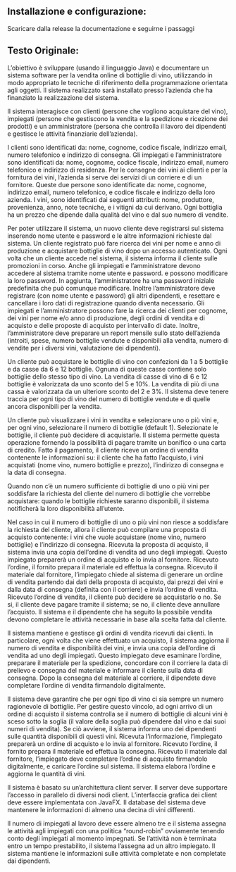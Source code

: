 ## Installazione e configurazione:
Scaricare dalla release la documentazione e seguirne i passaggi

## Testo Originale:
L’obiettivo è sviluppare (usando il linguaggio Java) e documentare un sistema software per la vendita
online di bottiglie di vino, utilizzando in modo appropriato le tecniche di riferimento della
programmazione orientata agli oggetti. Il sistema realizzato sarà installato presso l’azienda che ha
finanziato la realizzazione del sistema.

Il sistema interagisce con clienti (persone che vogliono acquistare del vino), impiegati (persone che
gestiscono la vendita e la spedizione e ricezione dei prodotti) e un amministratore (persona che
controlla il lavoro dei dipendenti e gestisce le attività finanziarie dell’azienda).

I clienti sono identificati da: nome, cognome, codice fiscale, indirizzo email, numero telefonico e indirizzo di
consegna. Gli impiegati e l’amministratore sono identificati da: nome, cognome, codice fiscale,
indirizzo email, numero telefonico e indirizzo di residenza. Per le consegne dei vini ai clienti e per la
fornitura dei vini, l’azienda si serve dei servizi di un corriere e di un fornitore. Queste due persone
sono identificate da: nome, cognome, indirizzo email, numero telefonico, e codice fiscale e indirizzo
della loro azienda.
I vini, sono identificati dai seguenti attributi: nome, produttore, provenienza, anno, note tecniche, e i
vitigni da cui derivano. Ogni bottiglia ha un prezzo che dipende dalla qualità del vino e dal suo numero
di vendite.

Per poter utilizzare il sistema, un nuovo cliente deve registrarsi sul sistema inserendo nome utente e
password e le altre informazioni richieste dal sistema. Un cliente registrato può fare ricerca dei vini
per nome e anno di produzione e acquistare bottiglie di vino dopo un accesso autenticato. Ogni volta
che un cliente accede nel sistema, il sistema informa il cliente sulle promozioni in corso. Anche gli
impiegati e l’amministratore devono accedere al sistema tramite nome utente e password. e possono
modificare la loro password. In aggiunta, l’amministratore ha una password iniziale predefinita che
può comunque modificare. Inoltre l’amministratore deve registrare (con nome utente e password) gli
altri dipendenti, e resettare e cancellare i loro dati di registrazione quando diventa necessario.
Gli impiegati e l’amministratore possono fare la ricerca dei clienti per cognome, dei vini per nome
e/o anno di produzione, degli ordini di vendita e di acquisto e delle proposte di acquisto per intervallo
di date. Inoltre, l’amministratore deve preparare un report mensile sullo stato dell’azienda (introiti,
spese, numero bottiglie vendute e disponibili alla vendita, numero di vendite per i diversi vini,
valutazione dei dipendenti).

Un cliente può acquistare le bottiglie di vino con confezioni da 1 a 5 bottiglie e da casse da 6 e 12
bottiglie. Ognuna di queste casse contiene solo bottiglie dello stesso tipo di vino.
La vendita di casse di vino di 6 e 12 bottiglie è valorizzata da uno sconto del 5 e 10%. La vendita di
più di una cassa è valorizzata da un ulteriore sconto del 2 e 3%.
Il sistema deve tenere traccia per ogni tipo di vino del numero di bottiglie vendute e di quelle ancora
disponibili per la vendita.

Un cliente può visualizzare i vini in vendita e selezionare uno o più vini e, per ogni vino, selezionare
il numero di bottiglie (default 1). Selezionate le bottiglie, il cliente può decidere di acquistarle. Il
sistema permette questa operazione fornendo la possibilità di pagare tramite un bonifico o una carta
di credito. Fatto il pagamento, il cliente riceve un ordine di vendita contenente le informazioni su: il
cliente che ha fatto l’acquisto, i vini acquistati (nome vino, numero bottiglie e prezzo), l’indirizzo di
consegna e la data di consegna.

Quando non c’è un numero sufficiente di bottiglie di uno o più vini per soddisfare la richiesta del
cliente del numero di bottiglie che vorrebbe acquistare: quando le bottiglie richieste saranno
disponibili, il sistema notificherà la loro disponibilità all’utente.

Nel caso in cui il numero di bottiglie di uno o più vini non riesce a soddisfare la richiesta del cliente,
allora il cliente può compilare una proposta di acquisto contenente: i vini che vuole acquistare (nome
vino, numero bottiglie) e l’indirizzo di consegna. Ricevuta la proposta di acquisto, il sistema invia
una copia dell’ordine di vendita ad uno degli impiegati. Questo impiegato preparerà un ordine di
acquisto e lo invia al fornitore. Ricevuto l’ordine, il fornito prepara il materiale ed effettua la
consegna. Ricevuto il materiale dal fornitore, l’impiegato chiede al sistema di generare un ordine di
vendita partendo dai dati della proposta di acquisto, dai prezzi dei vini e dalla data di consegna
(definita con il corriere) e invia l’ordine di vendita. Ricevuto l’ordine di vendita, il cliente può
decidere se acquistarlo o no. Se si, il cliente deve pagare tramite il sistema; se no, il cliente deve
annullare l’acquisto. Il sistema e il dipendente che ha seguito la possibile vendita devono completare
le attività necessarie in base alla scelta fatta dal cliente.

Il sistema mantiene e gestisce gli ordini di vendita ricevuti dai clienti. In particolare, ogni volta che
viene effettuato un acquisto, il sistema aggiorna il numero di vendita e disponibilità dei vini, e invia
una copia dell’ordine di vendita ad uno degli impiegati. Questo impiegato deve esaminare l’ordine,
preparare il materiale per la spedizione, concordare con il corriere la data di prelievo e consegna del
materiale e informare il cliente sulla data di consegna. Dopo la consegna del materiale al corriere, il
dipendete deve completare l’ordine di vendita firmandolo digitalmente.

Il sistema deve garantire che per ogni tipo di vino ci sia sempre un numero ragionevole di bottiglie.
Per gestire questo vincolo, ad ogni arrivo di un ordine di acquisto il sistema controlla se il numero di
bottiglie di alcuni vini è sceso sotto la soglia (il valore della soglia può dipendere dal vino e dai suoi
numeri di vendita). Se ciò avviene, il sistema informa uno dei dipendenti sulle quantità disponibili di
questi vini. Ricevuta l’informazione, l’impiegato preparerà un ordine di acquisto e lo invia al
fornitore. Ricevuto l’ordine, il fornito prepara il materiale ed effettua la consegna. Ricevuto il
materiale dal fornitore, l’impiegato deve completare l’ordine di acquisto firmandolo digitalmente, e
caricare l’ordine sul sistema. Il sistema elabora l’ordine e aggiorna le quantità di vini.

Il sistema è basato su un’architettura client server. Il server deve supportare l’accesso in parallelo di
diversi nodi client. L’interfaccia grafica dei client deve essere implementata con JavaFX. Il database
del sistema deve mantenere le informazioni di almeno una decina di vini differenti.

Il numero di impiegati al lavoro deve essere almeno tre e il sistema assegna le attività agli impiegati
con una politica “round-robin” ovviamente tenendo conto degli impiegati al momento impegnati. Se
l’attività non è terminata entro un tempo prestabilito, il sistema l’assegna ad un altro impiegato. Il
sistema mantiene le informazioni sulle attività completate e non completate dai dipendenti. 
